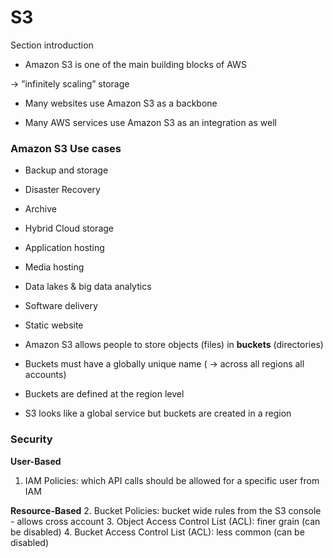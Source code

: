 # S3

Section introduction

- Amazon S3 is one of the main building blocks of AWS

-> ”infinitely scaling” storage

- Many websites use Amazon S3 as a backbone

- Many AWS services use Amazon S3 as an integration as well


### Amazon S3 Use cases

- Backup and storage
- Disaster Recovery
- Archive
- Hybrid Cloud storage
- Application hosting
- Media hosting
- Data lakes & big data analytics
- Software delivery
- Static website

- Amazon S3 allows people to store objects (files) in **buckets** (directories)
- Buckets must have a globally unique name (
  -> across all regions all accounts)
- Buckets are defined at the region level
- S3 looks like a global service but buckets are created in a region

### Security

**User-Based**
1. IAM Policies: which API calls should be allowed for a specific user from IAM

**Resource-Based**
2. Bucket Policies: bucket wide rules from the S3 console - allows cross account
3. Object Access Control List (ACL): finer grain (can be disabled)
4. Bucket Access Control List (ACL): less common (can be disabled)

